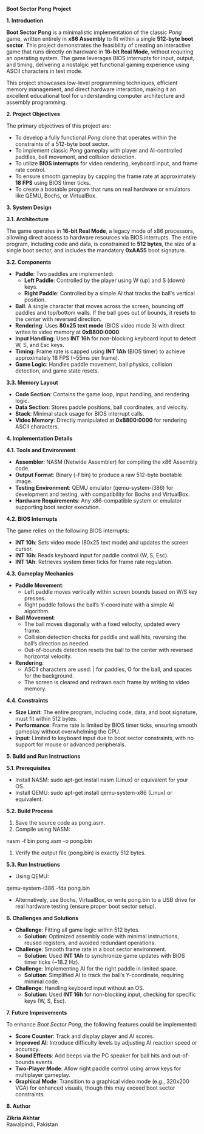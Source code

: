 **Boot Sector Pong Project**

**1\. Introduction**

**Boot Sector Pong** is a minimalistic implementation of the classic _Pong_ game, written entirely in **x86 Assembly** to fit within a single **512-byte boot sector**. This project demonstrates the feasibility of creating an interactive game that runs directly on hardware in **16-bit Real Mode**, without requiring an operating system. The game leverages BIOS interrupts for input, output, and timing, delivering a nostalgic yet functional gaming experience using ASCII characters in text mode.

This project showcases low-level programming techniques, efficient memory management, and direct hardware interaction, making it an excellent educational tool for understanding computer architecture and assembly programming.

**2\. Project Objectives**

The primary objectives of this project are:

- To develop a fully functional _Pong_ clone that operates within the constraints of a 512-byte boot sector.
- To implement classic _Pong_ gameplay with player and AI-controlled paddles, ball movement, and collision detection.
- To utilize **BIOS interrupts** for video rendering, keyboard input, and frame rate control.
- To ensure smooth gameplay by capping the frame rate at approximately **18 FPS** using BIOS timer ticks.
- To create a bootable program that runs on real hardware or emulators like QEMU, Bochs, or VirtualBox.

**3\. System Design**

**3.1. Architecture**

The game operates in **16-bit Real Mode**, a legacy mode of x86 processors, allowing direct access to hardware resources via BIOS interrupts. The entire program, including code and data, is constrained to **512 bytes**, the size of a single boot sector, and includes the mandatory **0xAA55** boot signature.

**3.2. Components**

- **Paddle**: Two paddles are implemented:
  - **Left Paddle**: Controlled by the player using W (up) and S (down) keys.
  - **Right Paddle**: Controlled by a simple AI that tracks the ball's vertical position.
- **Ball**: A single character that moves across the screen, bouncing off paddles and top/bottom walls. If the ball goes out of bounds, it resets to the center with reversed direction.
- **Rendering**: Uses **80x25 text mode** (BIOS video mode 3) with direct writes to video memory at **0xB800:0000**.
- **Input Handling**: Uses **INT 16h** for non-blocking keyboard input to detect W, S, and Esc keys.
- **Timing**: Frame rate is capped using **INT 1Ah** (BIOS timer) to achieve approximately 18 FPS (~55ms per frame).
- **Game Logic**: Handles paddle movement, ball physics, collision detection, and game state resets.

**3.3. Memory Layout**

- **Code Section**: Contains the game loop, input handling, and rendering logic.
- **Data Section**: Stores paddle positions, ball coordinates, and velocity.
- **Stack**: Minimal stack usage for BIOS interrupt calls.
- **Video Memory**: Directly manipulated at **0xB800:0000** for rendering ASCII characters.

**4\. Implementation Details**

**4.1. Tools and Environment**

- **Assembler**: NASM (Netwide Assembler) for compiling the x86 Assembly code.
- **Output Format**: Binary (-f bin) to produce a raw 512-byte bootable image.
- **Testing Environment**: QEMU emulator (qemu-system-i386) for development and testing, with compatibility for Bochs and VirtualBox.
- **Hardware Requirements**: Any x86-compatible system or emulator supporting boot sector execution.

**4.2. BIOS Interrupts**

The game relies on the following BIOS interrupts:

- **INT 10h**: Sets video mode (80x25 text mode) and updates the screen cursor.
- **INT 16h**: Reads keyboard input for paddle control (W, S, Esc).
- **INT 1Ah**: Retrieves system timer ticks for frame rate regulation.

**4.3. Gameplay Mechanics**

- **Paddle Movement**:
  - Left paddle moves vertically within screen bounds based on W/S key presses.
  - Right paddle follows the ball’s Y-coordinate with a simple AI algorithm.
- **Ball Movement**:
  - The ball moves diagonally with a fixed velocity, updated every frame.
  - Collision detection checks for paddle and wall hits, reversing the ball’s direction as needed.
  - Out-of-bounds detection resets the ball to the center with reversed horizontal velocity.
- **Rendering**:
  - ASCII characters are used: | for paddles, O for the ball, and spaces for the background.
  - The screen is cleared and redrawn each frame by writing to video memory.

**4.4. Constraints**

- **Size Limit**: The entire program, including code, data, and boot signature, must fit within 512 bytes.
- **Performance**: Frame rate is limited by BIOS timer ticks, ensuring smooth gameplay without overwhelming the CPU.
- **Input**: Limited to keyboard input due to boot sector constraints, with no support for mouse or advanced peripherals.

**5\. Build and Run Instructions**

**5.1. Prerequisites**

- Install NASM: sudo apt-get install nasm (Linux) or equivalent for your OS.
- Install QEMU: sudo apt-get install qemu-system-x86 (Linux) or equivalent.

**5.2. Build Process**

1. Save the source code as pong.asm.
2. Compile using NASM:

nasm -f bin pong.asm -o pong.bin

1. Verify the output file (pong.bin) is exactly 512 bytes.

**5.3. Run Instructions**

- Using QEMU:

qemu-system-i386 -fda pong.bin

- Alternatively, use Bochs, VirtualBox, or write pong.bin to a USB drive for real hardware testing (ensure proper boot sector setup).

**6\. Challenges and Solutions**

- **Challenge**: Fitting all game logic within 512 bytes.
  - **Solution**: Optimized assembly code with minimal instructions, reused registers, and avoided redundant operations.
- **Challenge**: Smooth frame rate in a boot sector environment.
  - **Solution**: Used **INT 1Ah** to synchronize game updates with BIOS timer ticks (~18.2 Hz).
- **Challenge**: Implementing AI for the right paddle in limited space.
  - **Solution**: Simplified AI to track the ball’s Y-coordinate, requiring minimal code.
- **Challenge**: Handling keyboard input without an OS.
  - **Solution**: Used **INT 16h** for non-blocking input, checking for specific keys (W, S, Esc).

**7\. Future Improvements**

To enhance _Boot Sector Pong_, the following features could be implemented:

- **Score Counter**: Track and display player and AI scores.
- **Improved AI**: Introduce difficulty levels by adjusting AI reaction speed or accuracy.
- **Sound Effects**: Add beeps via the PC speaker for ball hits and out-of-bounds events.
- **Two-Player Mode**: Allow right paddle control using arrow keys for multiplayer gameplay.
- **Graphical Mode**: Transition to a graphical video mode (e.g., 320x200 VGA) for enhanced visuals, though this may exceed boot sector constraints.

**8\. Author**

**Zikria Akhtar**  
Rawalpindi, Pakistan
